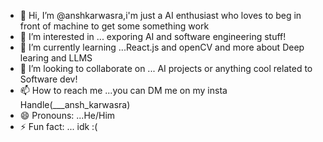 - 👋 Hi, I’m @anshkarwasra,i'm just a AI enthusiast who loves to beg in front of machine to get some something work
- 👀 I’m interested in ... exporing AI and software engineering stuff!
- 🌱 I’m currently learning ...React.js and openCV and more about Deep learing and LLMS
- 💞️ I’m looking to collaborate on ... AI projects or anything cool related to Software dev!
- 📫 How to reach me ...you can DM me on my insta Handle(___ansh_karwasra)
- 😄 Pronouns: ...He/Him
- ⚡ Fun fact: ... idk :(

<!---
anshkarwasra/anshkarwasra is a ✨ special ✨ repository because its `README.md` (this file) appears on your GitHub profile.
You can click the Preview link to take a look at your changes.
--->
